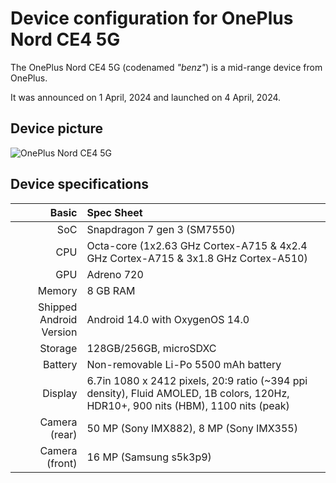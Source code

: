 Device configuration for OnePlus Nord CE4 5G
=========================================

The OnePlus Nord CE4 5G (codenamed _"benz"_) is a mid-range device from OnePlus.

It was announced on 1 April, 2024 and launched on 4 April, 2024.

## Device picture

![OnePlus Nord CE4 5G](https://oasis.opstatics.com/content/dam/oasis/page/2024/in/benz/benz-gray-v2.png "OnePlus Nord CE4 5G")

## Device specifications

Basic   | Spec Sheet
-------:|:-------------------------
SoC     | Snapdragon 7 gen 3 (SM7550)
CPU     | Octa-core (1x2.63 GHz Cortex-A715 & 4x2.4 GHz Cortex-A715 & 3x1.8 GHz Cortex-A510)
GPU     | Adreno 720
Memory  | 8 GB RAM
Shipped Android Version | Android 14.0 with OxygenOS 14.0
Storage | 128GB/256GB, microSDXC
Battery | Non-removable Li-Po 5500 mAh battery
Display | 6.7in 1080 x 2412 pixels, 20:9 ratio (~394 ppi density), Fluid AMOLED, 1B colors, 120Hz, HDR10+, 900 nits (HBM), 1100 nits (peak)
Camera (rear) | 50 MP (Sony IMX882), 8 MP (Sony IMX355)
Camera (front) | 16 MP (Samsung s5k3p9)
